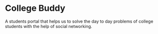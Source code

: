 # College Buddy
A students portal that helps us to solve the day to day problems of college students with the help of social networking. 
